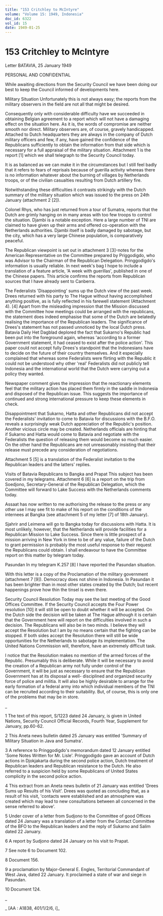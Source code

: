 ```yaml
---
title: "153 Critchley to McIntyre"
volume: "Volume 15: 1949, Indonesia"
doc_id: 6322
vol_id: 15
date: 1949-01-25
---
```


# 153 Critchley to McIntyre

Letter BATAVIA, 25 January 1949

PERSONAL AND CONFIDENTIAL

While awaiting directions from the Security Council we have been doing our best to keep the Council informed of developments here.

Military Situation Unfortunately this is not always easy; the reports from the military observers in the field are not all that might be desired.

Consequently only with considerable difficulty have we succeeded in obtaining Belgian agreement to a report which will not have a damaging effect on the situation here. As it is, the words of compromise are neither smooth nor direct. Military observers are, of course, gravely handicapped. Attached to Dutch headquarters they are always in the company of Dutch military officers and few, if any, have gained the confidence of the Republicans sufficiently to obtain the information from that side which is necessary for a full appraisal of the military situation. Attachment 1 is the report [1] which we shall telegraph to the Security Council today.

It is as balanced as we can make it in the circumstances but I still feel badly that it refers to fears of reprisals because of guerilla activity whereas there is no information whatever about the burning of villages by Netherlands troops, or of the civilian casualties resulting from Dutch artillery fire.

Notwithstanding these difficulties it contrasts strikingly with the Dutch summary of the military situation which was issued to the press on 24th January (attachment 2 [2]).

Colonel Rhys, who has just returned from a tour of Sumatra, reports that the Dutch are grimly hanging on in many areas with too few troops to control the situation. Djambi is a notable exception. Here a large number of TNI are claimed to have given up their arms and offered co-operation with the Netherlands authorities. Djambi itself is badly damaged by sabotage, but the city, which has a very large Chinese population, is comparatively peaceful.

The Republican viewpoint is set out in attachment 3 [3]-notes for the American Representative on the Committee prepared by Priggodigdo, who was Advisor to the Chairman of the Republican Delegation. Pringgodigdo's information is usually reliable. In next week's bag I hope to include a translation of a feature article, 'A week with guerillas', published in one of the Chinese papers. This article confirms the reports from Republican sources that I have already sent to Canberra.

The Federalists 'Disappointing' sums up the Dutch view of the past week. Drees returned with his party to The Hague without having accomplished anything positive, as is fully reflected in his farewell statement (Attachment 4). [4] Apart from the misleading impression that the Mission discussed with the Committee how meetings could be arranged with the republicans, the statement does indeed emphasise that some of the Dutch are belatedly realising the importance of the Republican leaders. The significance of Drees's statement has not passed unnoticed by the local Dutch press. Batavia Daily Het Dagblad deplored the fact that Sukarno's Republic had been put into the foreground again, whereas 'according to a former Government statement, it had ceased to exist after the police action'. This paper could not accept fully Drees's standpoint that the Indonesians have to decide on the future of their country themselves. And it especially complained that whereas some Federalists were flirting with the Republic it could not be understood why other 'real' Federalists did not publicly tell Indonesia and the international world that the Dutch were carrying out a policy they wanted.

Newspaper comment gives the impression that the reactionary elements feel that the military action has placed them firmly in the saddle in Indonesia and disposed of the Republican issue. This suggests the importance of continued and strong international pressure to keep these elements in check.

Disappointment that Sukarno, Hatta and other Republicans did not accept the Federalists' invitation to come to Batavia for discussions with the B.F.O. reveals a surprisingly weak Dutch appreciation of the Republic's position. Another vicious circle may be created. Netherlands officials are hinting that if Sukarno and Hatta would come to Batavia and negotiate with the Federalists the question of releasing them would become so much easier. On the other hand the Republicans are not unreasonably insisting that their release must precede any consideration of negotiations.

Attachment 5 [5] is a translation of the Federalist invitation to the Republican leaders and the latters' replies.

Visits of Batavia Republicans to Bangka and Prapat This subject has been covered in my telegrams. Attachment 6 [6] is a report on the trip from Soedjono, Secretary-General of the Republican Delegation, which the Committee will forward to Lake Success with the Netherlands comments today.

Assaat has now written to me authorising the release to the press or any other use I may see fit to make of his report on the conditions of the internees at Bangka (see attachment 5 of my letter [7] of 18th January).

Sjahrir and Leimena will go to Bangka today for discussions with Hatta. It is most unlikely, however, that the Netherlands will provide facilities for a Republican Mission to Lake Success. Since there is little prospect of a mission arriving in New York in time to be of any value, failure of the Dutch to grant permission is probably the most useful response to their request the Republicans could obtain. I shall endeavour to have the Committee report on this matter by telegram today.

Pasundan In my telegram K.257 [8] I have reported the Pasundan situation.

With this letter is a copy of the Proclamation of the military government (attachment 7 [9]). Democracy does not shine in Indonesia. In Pasundan it has been brighter than in most other states created by the Dutch; but recent happenings prove how thin the tinsel is even there.

Security Council Resolution Today may see the last meeting of the Good Offices Committee. If the Security Council accepts the Four Power resolution [10] it will still be open to doubt whether it will be accepted. On the Dutch side the decision will be taken at The Hague although it is certain that the Government here will report on the difficulties involved in such a decision. The Republicans will also be in two minds. I believe they will accept the Resolution but I am by no means certain that the fighting can be stopped. If both sides accept the Resolution there will still be wide opportunities for the Netherlands to sabotage its implementation. The United Nations Commission will, therefore, have an extremely difficult task.

I notice that the Resolution makes no mention of the armed forces of the Republic. Presumably this is deliberate. While it will be necessary to avoid the creation of a Republican army not fully under control of the Government, it will be just as necessary to ensure that the Republican Government has at its disposal a well- disciplined and organized security force of police and militia. It will also be highly desirable to arrange for the early formation of a federal army into which individual members of the TNI can be recruited according to their suitability. But, of course, this is only one of the problems that may be in store.

_

1 The text of this report, S/1223 dated 24 January, is given in United Nations, Security Council Official Records, Fourth Year, Supplement for January, pp.60-62.

2 This Aneta news bulletin dated 25 January was entitled 'Summary of Military Situation in Java and Sumatra'.

3 A reference to Pringgodigdo's memorandum dated 12 January entitled 'Some Notes Written for Mr. Lisle'. Pringgodigdo gave an account of Dutch actions in Djokjakarta during the second police action, Dutch treatment of Republican leaders and Republican resistance to the Dutch. He also referred to a suspicion held by some Republicans of United States complicity in the second police action.

4 This extract from an Aneta news bulletin of 21 January was entitled 'Drees Sums up Results of his Visit'. Drees was quoted as concluding that, as a result of his visit, 'contacts were established and an atmosphere was created which may lead to new consultations between all concerned in the sense referred to above'.

5 Under cover of a letter from Sudjono to the Committee of good Offices dated 24 January was a translation of a letter from the Contact Committee of the BFO to the Republican leaders and the reply of Sukarno and Salim dated 22 January.

6 A report by Sudjono dated 24 January on his visit to Prapat.

7 See note 6 to Document 102.

8 Document 156.

9 a proclamation by Major-General E. Engles, Territorial Commandant of West Java, dated 22 January. It proclaimed a state of war and siege in Pasundan.

10 Document 124.

_

_ [AA : A1838, 401/1/2/6, i]_
